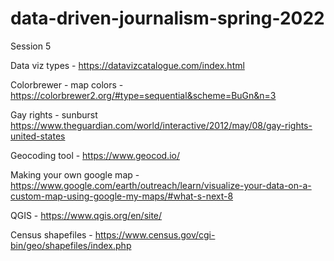 # data-driven-journalism-spring-2022

Session 5

Data viz types - https://datavizcatalogue.com/index.html

Colorbrewer - map colors - https://colorbrewer2.org/#type=sequential&scheme=BuGn&n=3

Gay rights - sunburst https://www.theguardian.com/world/interactive/2012/may/08/gay-rights-united-states

Geocoding tool - https://www.geocod.io/

Making your own google map - https://www.google.com/earth/outreach/learn/visualize-your-data-on-a-custom-map-using-google-my-maps/#what-s-next-8

QGIS - https://www.qgis.org/en/site/  

Census shapefiles - https://www.census.gov/cgi-bin/geo/shapefiles/index.php
